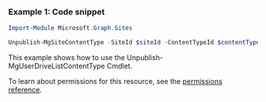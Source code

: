 ### Example 1: Code snippet

```powershellImport-Module Microsoft.Graph.Sites

Unpublish-MgSiteContentType -SiteId $siteId -ContentTypeId $contentTypeId
```
This example shows how to use the Unpublish-MgUserDriveListContentType Cmdlet.
To learn about permissions for this resource, see the [permissions reference](/graph/permissions-reference).

